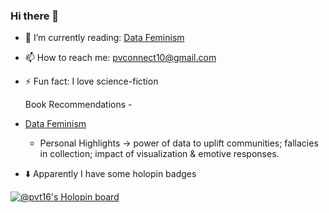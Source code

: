 ### Hi there 👋


- 🌱 I’m currently reading: [Data Feminism](https://data-feminism.mitpress.mit.edu/)
- 📫 How to reach me: pvconnect10@gmail.com
- ⚡ Fun fact: I love science-fiction

  Book Recommendations - 
- [Data Feminism](https://data-feminism.mitpress.mit.edu/)
  - Personal Highlights -> power of data to uplift communities; fallacies in collection; impact of visualization & emotive responses.


- ⬇️ Apparently I have some holopin badges

[![@pvt16's Holopin board](https://holopin.io/api/user/board?user=pvt16)](https://holopin.io/@pvt16)

<!--
**pvt-16/pvt-16** is a ✨ _special_ ✨ repository because its `README.md` (this file) appears on your GitHub profile.

Holopin badge board - https://www.holopin.io/@pvt16

Here are some ideas to get you started:

- 🔭 I’m currently working on ...
- 🌱 I’m currently learning ...
- 👯 I’m looking to collaborate on ...
- 🤔 I’m looking for help with ...
- 💬 Ask me about ...
- 📫 How to reach me: ...
- 😄 Pronouns: ...
- ⚡ Fun fact: ...
-->

